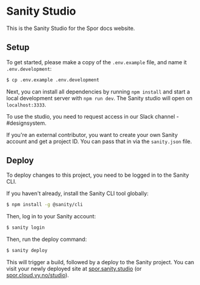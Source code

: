 # Sanity Studio

This is the Sanity Studio for the Spor docs website.

## Setup

To get started, please make a copy of the `.env.example` file, and name it `.env.development`:

```bash
$ cp .env.example .env.development
```

Next, you can install all dependencies by running `npm install` and start a local development server with `npm run dev`. The Sanity studio will open on `localhost:3333`.

To use the studio, you need to request access in our Slack channel - #designsystem.

If you're an external contributor, you want to create your own Sanity account and get a project ID. You can pass that in via the `sanity.json` file.

## Deploy

To deploy changes to this project, you need to be logged in to the Sanity CLI.

If you haven't already, install the Sanity CLI tool globally:

```bash
$ npm install -g @sanity/cli
```

Then, log in to your Sanity account:

```bash
$ sanity login
```

Then, run the deploy command:

```bash
$ sanity deploy
```

This will trigger a build, followed by a deploy to the Sanity project. You can visit your newly deployed site at [spor.sanity.studio](https://spor.sanity.studio) (or [spor.cloud.vy.no/studio](https://spor.cloud.vy.no/studio)).
